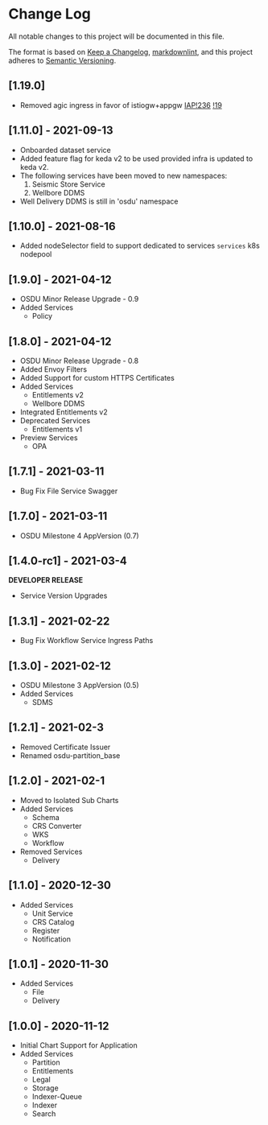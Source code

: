 # Change Log

All notable changes to this project will be documented in this file.

The format is based on [Keep a Changelog](https://keepachangelog.com/en/1.0.0/),
[markdownlint](https://dlaa.me/markdownlint/),
and this project adheres to [Semantic Versioning](https://semver.org/spec/v2.0.0.html).

## [1.19.0]

- Removed agic ingress in favor of istiogw+appgw [IAP!236](https://community.opengroup.org/osdu/platform/deployment-and-operations/infra-azure-provisioning/-/issues/236) [!19](https://community.opengroup.org/osdu/platform/deployment-and-operations/helm-charts-azure/-/issues/19)

## [1.11.0] - 2021-09-13
- Onboarded dataset service
- Added feature flag for keda v2 to be used provided infra is updated to keda v2.
- The following services have been moved to new namespaces:
  1. Seismic Store Service
  2. Wellbore DDMS
- Well Delivery DDMS is still in 'osdu' namespace

## [1.10.0] - 2021-08-16
- Added nodeSelector field to support dedicated to services `services` k8s nodepool

## [1.9.0] - 2021-04-12

- OSDU Minor Release Upgrade - 0.9
- Added Services
  - Policy

## [1.8.0] - 2021-04-12

- OSDU Minor Release Upgrade - 0.8
- Added Envoy Filters
- Added Support for custom HTTPS Certificates
- Added Services
  - Entitlements v2
  - Wellbore DDMS
- Integrated Entitlements v2
- Deprecated Services
  - Entitlements v1
- Preview Services
  - OPA


## [1.7.1] - 2021-03-11

- Bug Fix File Service Swagger


## [1.7.0] - 2021-03-11

- OSDU Milestone 4 AppVersion (0.7)


## [1.4.0-rc1] - 2021-03-4

__DEVELOPER RELEASE__

- Service Version Upgrades


## [1.3.1] - 2021-02-22

- Bug Fix Workflow Service Ingress Paths

## [1.3.0] - 2021-02-12

- OSDU Milestone 3 AppVersion (0.5)
- Added Services
  - SDMS


## [1.2.1] - 2021-02-3

- Removed Certificate Issuer
- Renamed osdu-partition_base

## [1.2.0] - 2021-02-1

- Moved to Isolated Sub Charts
- Added Services
  - Schema
  - CRS Converter
  - WKS
  - Workflow
- Removed Services
  - Delivery

## [1.1.0] - 2020-12-30

- Added Services
  - Unit Service
  - CRS Catalog
  - Register
  - Notification

## [1.0.1] - 2020-11-30

- Added Services
  - File
  - Delivery

## [1.0.0] - 2020-11-12

- Initial Chart Support for Application
- Added Services
  - Partition
  - Entitlements
  - Legal
  - Storage
  - Indexer-Queue
  - Indexer
  - Search
